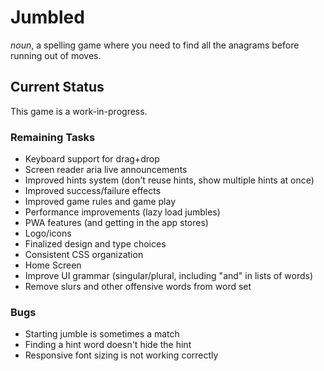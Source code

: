 # Jumbled

_noun_, a spelling game where you need to find all the anagrams before running out of moves.

## Current Status

This game is a work-in-progress.

### Remaining Tasks

- Keyboard support for drag+drop
- Screen reader aria live announcements
- Improved hints system (don't reuse hints, show multiple hints at once)
- Improved success/failure effects
- Improved game rules and game play
- Performance improvements (lazy load jumbles)
- PWA features (and getting in the app stores)
- Logo/icons
- Finalized design and type choices
- Consistent CSS organization
- Home Screen
- Improve UI grammar (singular/plural, including "and" in lists of words)
- Remove slurs and other offensive words from word set

### Bugs

- Starting jumble is sometimes a match
- Finding a hint word doesn't hide the hint
- Responsive font sizing is not working correctly
